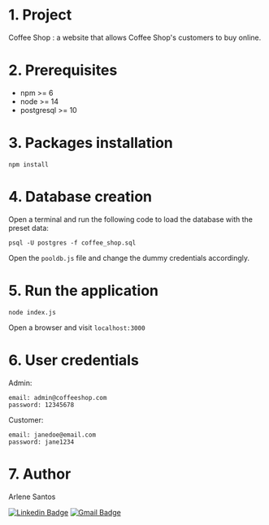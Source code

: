 # 1. Project

Coffee Shop : a website that allows Coffee Shop's customers to buy online.

# 2. Prerequisites

* npm >= 6
* node >= 14
* postgresql >= 10


# 3. Packages installation 

```
npm install
```

# 4. Database creation

Open a terminal and run the following code to load the database with the preset data:

```
psql -U postgres -f coffee_shop.sql
```

Open the `pooldb.js` file and change the dummy credentials accordingly.

# 5. Run the application

```
node index.js
```

Open a browser and visit `localhost:3000`

# 6. User credentials

Admin:
```
email: admin@coffeeshop.com
password: 12345678
```

Customer:
```
email: janedoe@email.com
password: jane1234
```


# 7. Author

Arlene Santos

[![Linkedin Badge](https://img.shields.io/badge/-Arlene-blue?style=flat-square&logo=Linkedin&logoColor=white&link=https://www.linkedin.com/in/arlenesantos89/)](https://www.linkedin.com/in/arlenesantos89/) 
[![Gmail Badge](https://img.shields.io/badge/-arlenesantos89@gmail.com-c14438?style=flat-square&logo=Gmail&logoColor=white&link=mailto:arlenesantos89@gmail.com)](mailto:arlenesantos89@gmail.com)
